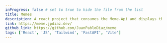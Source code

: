 ```yaml
---
inProgress: false # set to true to hide the file from the list
title: Memes
description: A react project that consumes the Meme-Api and displays the results in a simple and clean way.
link: https://meme.jpdiaz.dev/
github_link: https://github.com/JuanPabloDiaz/meme
tags: ['React', 'JS', 'Tailwind', 'FastAPI', 'Vite']
---
```

